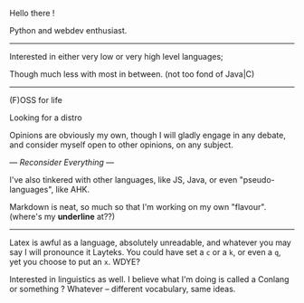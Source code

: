 Hello there !

Python and webdev enthusiast.

---

Interested in either very low or very high level languages;

Though much less with most in between. (not too fond of Java|C)

---

(F)OSS for life

Looking for a distro

Opinions are obviously my own, though I will gladly engage in any debate, and consider myself open to other opinions, on any subject.

— *Reconsider Everything* —

I've also tinkered with other languages, like JS, Java, or even "pseudo-languages", like AHK.

Markdown is neat, so much so that I'm working on my own "flavour". (where's my __underline__ at??)

---

Latex is awful as a language, absolutely unreadable, and whatever you may say I will pronounce it Layteks. You could have set a `c` or a `k`, or even a `q`, yet you choose to put an `x`. WDYE?

Interested in linguistics as well. I believe what I'm doing is called a Conlang or something ? Whatever – different vocabulary, same ideas.

<!---
D-Maxwell/D-Maxwell is a ✨ special ✨ repository because its `README.md` (this file) appears on your GitHub profile.
You can click the Preview link to take a look at your changes.
--->
